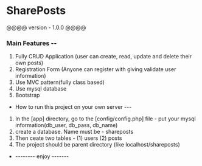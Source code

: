 # SharePosts

@@@@ version - 1.0.0 @@@@

### Main Features --

1. Fully CRUD Application (user can create, read, update and delete their own posts)
2. Registration Form (Anyone can register with giving validate user information)
3. Use MVC pattern(fully class based)
4. Use mysql database
5. Bootstrap

- How to run this project on your own server ---

1. In the [app] directory, go to the [config/config.php] file - put your mysql information(db_user, db_pass, db_name)
2. create a database. Name must be - shareposts
3. Then ceate two tables - (1) users (2) posts
4. The project should be parent directory (like localhost/shareposts)

- -------- enjoy -------
